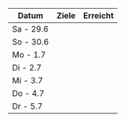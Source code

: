| Datum     | Ziele                                       | Erreicht                                          |
|-----------|---------------------------------------------|---------------------------------------------------|
| Sa - 29.6 |                                             |                                                   |
| So - 30.6 |                                             |                                                   |
| Mo - 1.7  |                                             |                                                   |
| Di - 2.7  |                                             |                                                   |
| Mi - 3.7  |                                             |                                                   |
| Do - 4.7  |                                             |                                                   |
| Dr - 5.7  |                                             |                                                   |